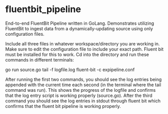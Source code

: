 # fluentbit_pipeline
End-to-end FluentBit Pipeline written in GoLang. Demonstrates utilizing FluentBit to ingest data from a dynamically-updating source using only configuration files.

Include all three files in whatever workspace/directory you are working in. Make sure to edit the configuration file to include your exact path. Fluent bit must be installed for this to work. Cd into the directory and run these commands in different terminals: 

go run source.go
tail -f logfile.log
fluent-bit -c expipeline.conf

After running the first two commands, you should see the log entries being appended with the current time each second (in the terminal where the tail command was run). This shows the progress of the logfile and confirms that the log entry script is working properly (source.go). After the third command you should see the log entries in stdout through fluent bit which confirms that the fluent bit pipeline is working properly.
